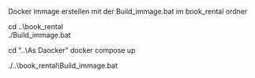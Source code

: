 Docker immage erstellen mit der Build_immage.bat im book_rental ordner

cd ..\book_rental\
./Build_immage.bat

cd "..\As Daocker\"
docker compose up



./..\book_rental\Build_immage.bat  